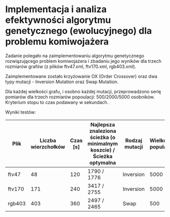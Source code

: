 # Implementacja i analiza efektywności algorytmu genetycznego (ewolucyjnego) dla problemu komiwojażera

Zadanie polegało na zaimplementowaniu algorytmu genetycznego rozwiązującego problem komiwojażera i zbadaniu jego wyników dla trzech rozmiarów grafów (z plików ftv47.xml, ftv170.xml, rgb403.xml).  

Zaimplementowane zostało krzyżowanie OX (Order Crossover) oraz dwa typy mutacji - Inversion Mutation oraz Swap Mutation.  

Dla każdej wielkości grafu, i osobno każdej mutacji, przeprowadzono serię pomiarów dla trzech rozmiarów popoulacji: 500/2000/5000 osobników.  
Kryterium stopu to czas podawany w sekundach.

Wyniki testów:

| Plik   | Liczba wierzchołków | Czas [s] |  Najlepsza znaleziona ścieżka (o minimalnym koszcie) / Ścieżka optymalna | Rodzaj mutacji | Wielkość populacji |
| -------|---------------------|----------|--------------------------------------------------------------------------| -------------- | -------------------|
| ftv47  |         48          |   120    |                                1790 / 1776                               |   Inversion    |        5000        |
| ftv170 |        171          |   240    |                                3417 / 2755                               |   Inversion    |        5000        |
| rgb403 |        403          |   360    |                                2497 / 2465                               |     Swap       |        500         |
